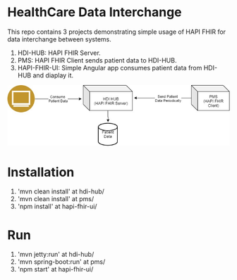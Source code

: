 # HealthCare Data Interchange
This repo contains 3 projects demonstrating simple usage of HAPI FHIR for data interchange between systems.
1. HDI-HUB: HAPI FHIR Server.
2. PMS: HAPI FHIR Client sends patient data to HDI-HUB.
3. HAPI-FHIR-UI: Simple Angular app consumes patient data from HDI-HUB and diaplay it.

![HDI Architecture](HDI.jpg?raw=true "HDI")



# Installation
1. 'mvn clean install' at hdi-hub/
2. 'mvn clean install' at pms/
3. 'npm install' at hapi-fhir-ui/

# Run
1. 'mvn jetty:run' at hdi-hub/
2. 'mvn spring-boot:run' at pms/
3. 'npm start' at hapi-fhir-ui/
